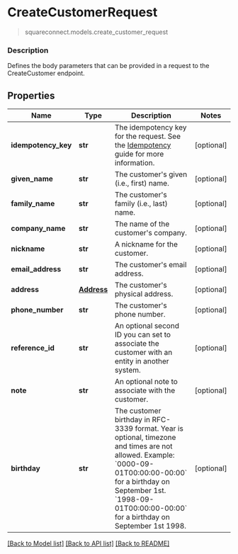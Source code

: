 # CreateCustomerRequest
> squareconnect.models.create_customer_request

### Description

Defines the body parameters that can be provided in a request to the CreateCustomer endpoint.

## Properties
Name | Type | Description | Notes
------------ | ------------- | ------------- | -------------
**idempotency_key** | **str** | The idempotency key for the request. See the [Idempotency](/basics/api101/idempotency) guide for more information. | [optional] 
**given_name** | **str** | The customer&#39;s given (i.e., first) name. | [optional] 
**family_name** | **str** | The customer&#39;s family (i.e., last) name. | [optional] 
**company_name** | **str** | The name of the customer&#39;s company. | [optional] 
**nickname** | **str** | A nickname for the customer. | [optional] 
**email_address** | **str** | The customer&#39;s email address. | [optional] 
**address** | [**Address**](Address.md) | The customer&#39;s physical address. | [optional] 
**phone_number** | **str** | The customer&#39;s phone number. | [optional] 
**reference_id** | **str** | An optional second ID you can set to associate the customer with an entity in another system. | [optional] 
**note** | **str** | An optional note to associate with the customer. | [optional] 
**birthday** | **str** | The customer birthday in RFC-3339 format. Year is optional, timezone and times are not allowed. Example: &#x60;0000-09-01T00:00:00-00:00&#x60; for a birthday on September 1st. &#x60;1998-09-01T00:00:00-00:00&#x60; for a birthday on September 1st 1998. | [optional] 

[[Back to Model list]](../README.md#documentation-for-models) [[Back to API list]](../README.md#documentation-for-api-endpoints) [[Back to README]](../README.md)



